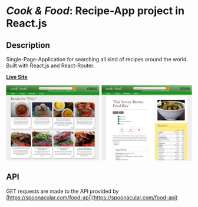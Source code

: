 # _Cook & Food_: Recipe-App project in React.js

## Description

Single-Page-Application for searching all kind of recipes around the world.
Built with React.js and React-Router.

**[Live Site](https://cookandfoodapp.netlify.app/)**

![cook_and_food_img](./project_imgs/cf%20image3.jpg)

## API

GET requests are made to the API provided by [https://spoonacular.com/food-api](https://spoonacular.com/food-api)
